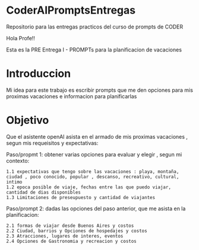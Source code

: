 # CoderAIPromptsEntregas
Repositorio para las entregas practicos del curso de prompts de CODER

Hola Profe!!

Esta es la PRE Entrega I - PROMPTs para la planificacion de vacaciones

# Introduccion 
Mi idea para este trabajo es escribir prompts que me den opciones para mis proximas vacaciones e informacion para planificarlas

# Objetivo
Que el asistente openAI asista en el armado de mis proximas vacaciones , segun mis requeisitos y expectativas:

Paso/propmt 1: obtener varias opciones para evaluar y elegir , segun mi contexto:

    1.1 expectativas que tengo sobre las vacaciones : playa, montaña, ciudad , poco conocido, popular , descanso, recreativo, cultural, intimo
    1.2 epoca posible de viaje, fechas entre las que puedo viajar, cantidad de dias disponibles
    1.3 Limitaciones de preseupuesto y cantidad de viajantes


Paso/prompt 2: dadas las opciones del paso anterior, que me asista en la planificacion:

    2.1 formas de viajar desde Buenos Aires y costos 
    2.2 Ciudad, barrios y Opciones de hospedajes y costos
    2.3 Atracciones, lugares de interes, eventos
    2.4 Opciones de Gastronomia y recreacion y costos


    
    
